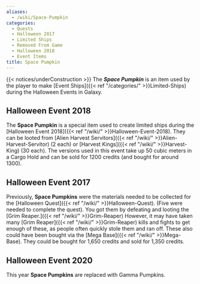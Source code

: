 ```yaml
---
aliases:
  - /wiki/Space-Pumpkin
categories:
  - Quests
  - Halloween 2017
  - Limited Ships
  - Removed From Game
  - Halloween 2018
  - Event Items
title: Space Pumpkin
---
```


{{< notices/underConstruction >}} The **_Space Pumpkin_** is an item used by the player to make [Event Ships]({{< ref "/categories/" >}}Limited-Ships) during the Halloween Events in Galaxy.

## Halloween Event 2018

The **Space Pumpkin** is a special item used to create limited ships during the [Halloween Event 2018]({{< ref "/wiki/" >}}Halloween-Event-2018). They can be looted from [Alien Harvest Servitors]({{< ref "/wiki/" >}}Alien-Harvest-Servitor) (2 each) or [Harvest Kings]({{< ref "/wiki/" >}}Harvest-King) (30 each). The versions used in this event take up 50 cubic meters in a Cargo Hold and can be sold for 1200 credits (and bought for around 1300).

## Halloween Event 2017

Previously, **Space Pumpkins** were the materials needed to be collected for the [Halloween Quest]({{< ref "/wiki/" >}}Halloween-Quest). (Five were needed to complete the quest). You got them by defeating and looting the [Grim Reaper.]({{< ref "/wiki/" >}}Grim-Reaper) However, it may have taken many [Grim Reaper]({{< ref "/wiki/" >}}Grim-Reaper) kills and fights to get enough of these, as people often quickly stole them and ran off. These also could have been bought via the [Mega Base]({{< ref "/wiki/" >}}Mega-Base). They could be bought for 1,650 credits and sold for 1,350 credits.

## Halloween Event 2020

This year **Space Pumpkins** are replaced with Gamma Pumpkins.
